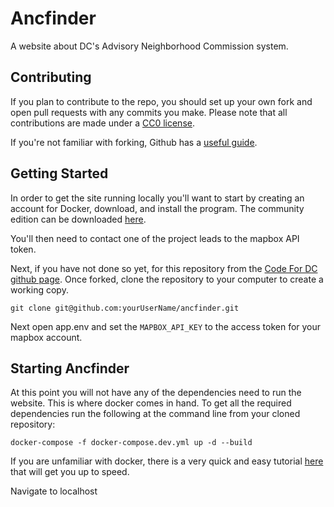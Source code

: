 Ancfinder
==========

A website about DC's Advisory Neighborhood Commission system.

Contributing
------------

If you plan to contribute to the repo, you should set up your own fork and open pull requests with any commits you make. Please note that all contributions are made under a [CC0 license](LICENSE.md).

If you're not familiar with forking, Github has a [useful guide](https://help.github.com/articles/fork-a-repo).

Getting Started
---------------

In order to get the site running locally you'll want to start by creating an account for Docker, download, and install the program. The community edition can be downloaded [here](https://www.docker.com/community-edition).

You'll then need to contact one of the project leads to the mapbox API token.

Next, if you have not done so yet, for this repository from the [Code For DC github page](https://github.com/codefordc). Once forked, clone the repository to your computer to create a working copy.

	git clone git@github.com:yourUserName/ancfinder.git

Next open app.env and set the `MAPBOX_API_KEY` to the access token for your mapbox account.


Starting Ancfinder
------------------

At this point you will not have any of the dependencies need to run the website. This is where docker comes in hand. To get all the required dependencies run the following at the command line from your cloned repository:

	docker-compose -f docker-compose.dev.yml up -d --build

If you are unfamiliar with docker, there is a very quick and easy tutorial [here](https://medium.com/@deepakshakya/beginners-guide-to-use-docker-build-run-push-and-pull-4a132c094d75) that will get you up to speed.

Navigate to localhost
